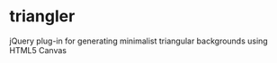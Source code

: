 triangler
=========

jQuery plug-in for generating minimalist triangular backgrounds using HTML5 Canvas
